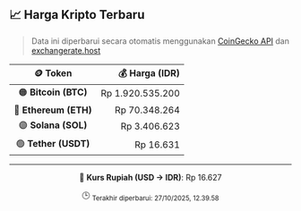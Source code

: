 

<!-- HARGA_KRIPTO -->
## 📈 Harga Kripto Terbaru

> Data ini diperbarui secara otomatis menggunakan [CoinGecko API](https://www.coingecko.com/) dan [exchangerate.host](https://exchangerate.host/)

<div align="center">

| 🪙 Token | 💰 Harga (IDR) |
|:------:|---------------:|
| 🟠 **Bitcoin (BTC)**   | Rp 1.920.535.200 |
| 🔵 **Ethereum (ETH)**  | Rp 70.348.264 |
| 🟣 **Solana (SOL)**    | Rp 3.406.623 |
| 🟢 **Tether (USDT)**   | Rp 16.631 |

---

💱 **Kurs Rupiah (USD → IDR)**: Rp 16.627

🕒 <sub>Terakhir diperbarui: 27/10/2025, 12.39.58</sub>

</div>
<!-- /HARGA_KRIPTO -->